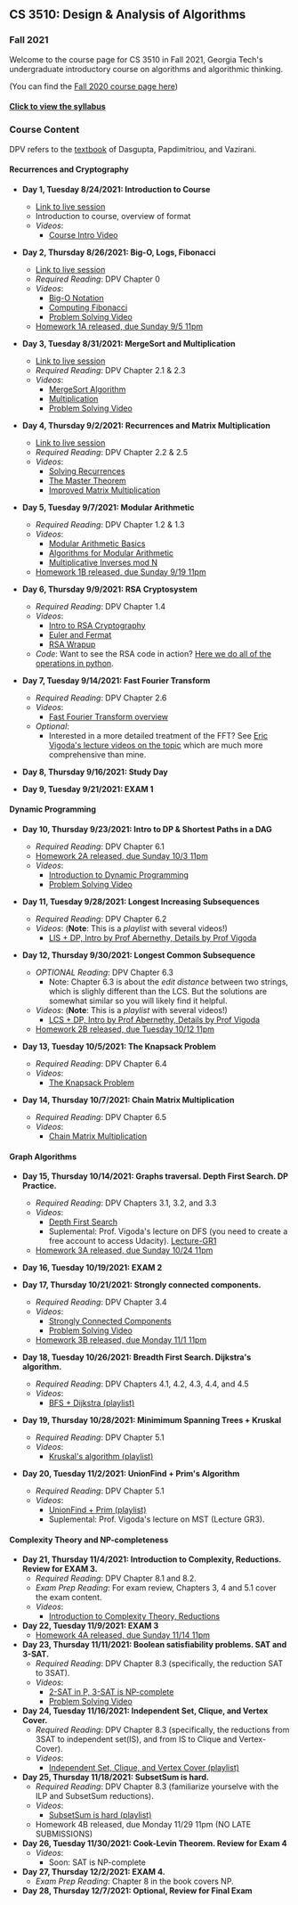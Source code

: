 

## CS 3510: Design & Analysis of Algorithms
### Fall 2021

Welcome to the course page for CS 3510 in Fall 2021, Georgia Tech's undergraduate introductory course on algorithms and algorithmic thinking.

(You can find the [Fall 2020 course page here](fall_2020.html))

#### [Click to view the syllabus](syllabus.html)

### Course Content

DPV refers to the [textbook](https://www.amazon.com/Algorithms-Sanjoy-Dasgupta-ebook-dp-B006Z0QR3I/dp/B006Z0QR3I/ref=mt_other?_encoding=UTF8&me=&qid=1595806390) of Dasgupta, Papdimitriou, and Vazirani.

#### Recurrences and Cryptography

- **Day 1, Tuesday 8/24/2021: Introduction to Course** 
	- [Link to live session](https://teams.microsoft.com/l/meetup-join/19%3ameeting_NjUwN2I2ZGQtNDgyZS00OTgyLWFlNTktOTc1MzM4ZTNlMzIx%40thread.v2/0?context=%7b%22Tid%22%3a%22482198bb-ae7b-4b25-8b7a-6d7f32faa083%22%2c%22Oid%22%3a%2242f1ee1e-b539-4a2b-911e-6cc8b3ee5751%22%2c%22IsBroadcastMeeting%22%3atrue%7d&btype=a&role=a)
	- Introduction to course, overview of format
	- *Videos*:
		+ [Course Intro Video](https://youtu.be/R-CJbHv_qes)


- **Day 2, Thursday 8/26/2021: Big-O, Logs, Fibonacci** 
	- [Link to live session](https://teams.microsoft.com/l/meetup-join/19%3ameeting_OWI2ZWE4YmMtMDNjYS00ZDJhLThlYWYtNTYwOTBkMjQzMzdi%40thread.v2/0?context=%7b%22Tid%22%3a%22482198bb-ae7b-4b25-8b7a-6d7f32faa083%22%2c%22Oid%22%3a%2242f1ee1e-b539-4a2b-911e-6cc8b3ee5751%22%2c%22IsBroadcastMeeting%22%3atrue%7d&btype=a&role=a)
	- *Required Reading*: DPV Chapter 0
	- *Videos*:
		+ [Big-O Notation](https://youtu.be/kVxTDnmUjWQ)
		+ [Computing Fibonacci](https://youtu.be/l_as6KI_40Q)
		+ [Problem Solving Video](https://www.youtube.com/watch?v=ZOF0bAhBdzQ)
	- [Homework 1A released, due Sunday 9/5 11pm](https://gatech.instructure.com/courses/203398/files)

- **Day 3, Tuesday 8/31/2021: MergeSort and Multiplication** 
	- [Link to live session](https://teams.microsoft.com/l/meetup-join/19%3ameeting_M2NlYWY3YzktMTI3MC00NmJjLWI0N2QtNWZhNTAzNzRiNWEz%40thread.v2/0?context=%7b%22Tid%22%3a%22482198bb-ae7b-4b25-8b7a-6d7f32faa083%22%2c%22Oid%22%3a%2242f1ee1e-b539-4a2b-911e-6cc8b3ee5751%22%2c%22IsBroadcastMeeting%22%3atrue%7d&btype=a&role=a)
	- *Required Reading*: DPV Chapter 2.1 & 2.3
	- *Videos*: 
		+ [MergeSort Algorithm](https://youtu.be/z00BP0IKc1o)
		+ [Multiplication](https://youtu.be/rp7sZuOcKJg)
		+ [Problem Solving Video](https://youtu.be/3O6TYsL13_Y)

- **Day 4, Thursday 9/2/2021: Recurrences and Matrix Multiplication** 
	- [Link to live session](https://teams.microsoft.com/l/meetup-join/19%3ameeting_YzZiZTA2YjgtYzA3NC00ZDBhLWFhYzUtYmQ3MzFlNTUwMjkx%40thread.v2/0?context=%7b%22Tid%22%3a%22482198bb-ae7b-4b25-8b7a-6d7f32faa083%22%2c%22Oid%22%3a%2242f1ee1e-b539-4a2b-911e-6cc8b3ee5751%22%2c%22IsBroadcastMeeting%22%3atrue%7d&btype=a&role=a)
	- *Required Reading*: DPV Chapter 2.2 & 2.5
	- *Videos*: 
		+ [Solving Recurrences](https://youtu.be/KGu6_fiN9ro)
		+ [The Master Theorem](https://youtu.be/5TA_lHc04bU)
		+ [Improved Matrix Multiplication](https://youtu.be/iN2FJr6M-lo)
	
 
- **Day 5, Tuesday 9/7/2021: Modular Arithmetic** 
	- *Required Reading*: DPV Chapter 1.2 & 1.3
	- *Videos*: 
		+ [Modular Arithmetic Basics](https://youtu.be/ThGBYFoUnMY)
		+ [Algorithms for Modular Arithmetic](https://youtu.be/jgXCm6gHT6k)
		+ [Multiplicative Inverses mod N](https://youtu.be/Lb-7b60xbTU)
	- [Homework 1B released, due Sunday 9/19 11pm](https://gatech.instructure.com/courses/203398/files)

- **Day 6, Thursday 9/9/2021: RSA Cryptosystem** 
	- *Required Reading*: DPV Chapter 1.4
	- *Videos*: 
		+ [Intro to RSA Cryptography](https://www.youtube.com/watch?v=xMBhbv8umKs)
		+ [Euler and Fermat](https://www.youtube.com/watch?v=EmKT45MHKRw)
		+ [RSA Wrapup](https://www.youtube.com/watch?v=BUTy0a29qfY)
	- *Code*: Want to see the RSA code in action? [Here we do all of the operations in python](https://github.com/GT-CS-3510/gt-cs-3510.github.io/blob/master/jakes_rsa_protocol.py).


- **Day 7, Tuesday 9/14/2021: Fast Fourier Transform** 
	- *Required Reading*: DPV Chapter 2.6
	- *Videos*: 
		+ [Fast Fourier Transform overview](https://youtu.be/1Ha2T1v93nE)
	- *Optional*:
		+ Interested in a more detailed treatment of the FFT? See [Eric Vigoda's lecture videos on the topic](https://www.youtube.com/playlist?list=PLjQ0-FvXa8raiyjCj-cTPwL8NspXWyS5W) which are much more comprehensive than mine.


- **Day 8, Thursday 9/16/2021: Study Day** 

- **Day 9, Tuesday 9/21/2021: EXAM 1** 



#### Dynamic Programming


- **Day 10, Thursday 9/23/2021: Intro to DP & Shortest Paths in a DAG** 
	- *Required Reading*: DPV Chapter 6.1
	- [Homework 2A released, due Sunday 10/3 11pm](https://gatech.instructure.com/courses/203398/files)
	- *Videos*:
		+ [Introduction to Dynamic Programming](https://youtu.be/jXDFr-NihYY)  
		+ [Problem Solving Video](https://youtu.be/S0m07n1a58o)

- **Day 11, Tuesday 9/28/2021: Longest Increasing Subsequences** 
	- *Required Reading*: DPV Chapter 6.2
	- *Videos*: (**Note**: This is a *playlist* with several videos!)
		- [LIS + DP, Intro by Prof Abernethy, Details by Prof Vigoda](https://youtube.com/playlist?list=PLK5iajBGhikEDwiEDjSftPyr6pHvHv71Y)

- **Day 12, Thursday 9/30/2021: Longest Common Subsequence**
	- *OPTIONAL Reading*: DPV Chapter 6.3
		+ Note: Chapter 6.3 is about the *edit distance* between two strings, which is slighly different than the LCS. But the solutions are somewhat similar so you will likely find it helpful.
	- *Videos*: (**Note**: This is a *playlist* with several videos!)
		- [LCS + DP, Intro by Prof Abernethy, Details by Prof Vigoda](https://www.youtube.com/playlist?list=PLK5iajBGhikFhvnANZSGop9FO265tBw1n)
	- [Homework 2B released, due Tuesday 10/12 11pm](https://gatech.instructure.com/courses/203398/files)

- **Day 13, Tuesday 10/5/2021: The Knapsack Problem** 
	- *Required Reading*: DPV Chapter 6.4
	- *Videos*:
		+ [The Knapsack Problem](https://www.youtube.com/watch?v=Wp3tC3ylxPw)

- **Day 14, Thursday 10/7/2021: Chain Matrix Multiplication** 
	- *Required Reading*: DPV Chapter 6.5
	- *Videos*:
		+ [Chain Matrix Multiplication](https://www.youtube.com/watch?v=83lYN8HnYKM)



#### Graph Algorithms

- **Day 15, Thursday 10/14/2021: Graphs traversal. Depth First Search. DP Practice.** 
	- *Required Reading*: DPV Chapters 3.1, 3.2, and 3.3
	- *Videos*:
		 + [Depth First Search](https://youtu.be/gPFYdMRFTSs)
		 + Suplemental: Prof. Vigoda's lecture on DFS (you need to create a free account to access Udacity). [Lecture-GR1](https://classroom.udacity.com/courses/ud401/lessons/10159691481/concepts/2232791e-816a-4300-8a71-a76755fd1c08) 
	- [Homework 3A released, due Sunday 10/24 11pm](https://gatech.instructure.com/courses/203398/files)

- **Day 16, Tuesday 10/19/2021: EXAM 2** 

- **Day 17, Thursday 10/21/2021: Strongly connected components.**
	- *Required Reading*: DPV Chapter 3.4
	- *Videos*:
		 + [Strongly Connected Components](https://youtu.be/VcMxNpXd9cY)
		 + [Problem Solving Video](https://youtu.be/TquB0cjrYU4)
	- [Homework 3B released, due Monday 11/1 11pm](https://gatech.instructure.com/courses/203398/files)
- **Day 18, Tuesday 10/26/2021: Breadth First Search. Dijkstra's algorithm.**
	- *Required Reading*: DPV Chapters 4.1, 4.2, 4.3, 4.4, and 4.5 
	- *Videos*:
		+ [BFS + Dijkstra (playlist)](https://www.youtube.com/playlist?list=PLK5iajBGhikHgz-se_Hu7F4j2Cl4qyR5K)
- **Day 19, Thursday 10/28/2021: Minimimum Spanning Trees + Kruskal**
	- *Required Reading*: DPV Chapter 5.1
	- *Videos*: 
		 + [Kruskal's algorithm (playlist)](https://www.youtube.com/playlist?list=PLK5iajBGhikErLe6XWsqZZkpy3_m5VCRO)	
- **Day 20, Tuesday 11/2/2021: UnionFind + Prim's Algorithm**  
	- *Required Reading*: DPV Chapter 5.1
	- *Videos*:
		 + [UnionFind + Prim (playlist)](https://www.youtube.com/playlist?list=PLK5iajBGhikEWQYr3aVKjE_ERmhSJM33U)
		 + Suplemental: Prof. Vigoda's lecture on MST (Lecture GR3).		

#### Complexity Theory and NP-completeness

- **Day 21, Thursday 11/4/2021: Introduction to Complexity, Reductions. Review for EXAM 3.**
	- *Required Reading*: DPV Chapter 8.1 and 8.2.
	- *Exam Prep Reading*: For exam review, Chapters 3, 4 and 5.1 cover the exam content.
	- *Videos*:
		 + [Introduction to Complexity Theory, Reductions](https://youtu.be/P1YnDXi_wUo)
- **Day 22, Tuesday 11/9/2021: EXAM 3** 
	- [Homework 4A released, due Sunday 11/14 11pm](https://gatech.instructure.com/courses/203398/files)
- **Day 23, Thursday 11/11/2021: Boolean satisfiability problems. SAT and 3-SAT.**
	- *Required Reading*: DPV Chapter 8.3 (specifically, the reduction SAT to 3SAT).
	- *Videos*:
		 + [2-SAT in P, 3-SAT is NP-complete](https://youtu.be/ylItc6O3A4Y)
		 + [Problem Solving Video](https://youtu.be/XGDy1moYTZQ)
- **Day 24, Tuesday 11/16/2021: Independent Set, Clique, and Vertex Cover.**
	- *Required Reading*: DPV Chapter 8.3 (specifically, the reductions from 3SAT to independent set(IS), and from IS to Clique and Vertex-Cover).
	- *Videos*:
		 + [Independent Set, Clique, and Vertex Cover (playlist)](https://youtube.com/playlist?list=PLK5iajBGhikHjBcD2GvguAQm5o6dY8rKW)
- **Day 25, Thursday 11/18/2021: SubsetSum is hard.**
	- *Required Reading*: DPV Chapter 8.3 (familiarize yourselve with the ILP and SubsetSum reductions).
	- *Videos*:
		 + [SubsetSum is hard (playlist)](https://www.youtube.com/playlist?list=PLK5iajBGhikE5LY5QnGd5J6YqHx3gGxBp)
	- Homework 4B released, due Monday 11/29 11pm (NO LATE SUBMISSIONS)
- **Day 26, Tuesday 11/30/2021: Cook-Levin Theorem. Review for Exam 4**
	- *Videos*:
		 + Soon: SAT is NP-complete
- **Day 27, Thursday 12/2/2021: EXAM 4.** 
	- *Exam Prep Reading*: Chapter 8 in the book covers NP.
- **Day 28, Thursday 12/7/2021: Optional, Review for Final Exam** 
	 
